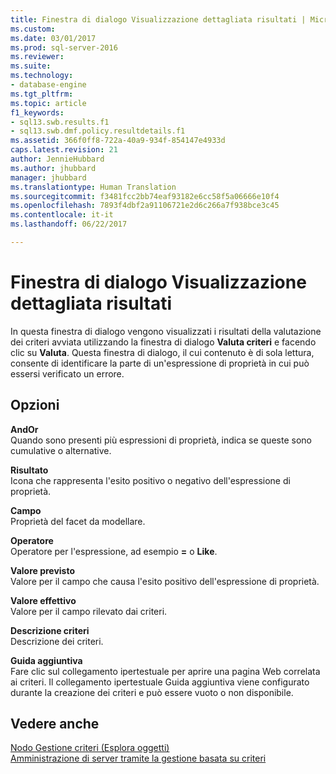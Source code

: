 ```yaml
---
title: Finestra di dialogo Visualizzazione dettagliata risultati | Microsoft Docs
ms.custom: 
ms.date: 03/01/2017
ms.prod: sql-server-2016
ms.reviewer: 
ms.suite: 
ms.technology:
- database-engine
ms.tgt_pltfrm: 
ms.topic: article
f1_keywords:
- sql13.swb.results.f1
- sql13.swb.dmf.policy.resultdetails.f1
ms.assetid: 366f0ff8-722a-40a9-934f-854147e4933d
caps.latest.revision: 21
author: JennieHubbard
ms.author: jhubbard
manager: jhubbard
ms.translationtype: Human Translation
ms.sourcegitcommit: f3481fcc2bb74eaf93182e6cc58f5a06666e10f4
ms.openlocfilehash: 7893f4dbf2a91106721e2d6c266a7f938bce3c45
ms.contentlocale: it-it
ms.lasthandoff: 06/22/2017

---
```

# <a name="results-detailed-view-dialog-box"></a>Finestra di dialogo Visualizzazione dettagliata risultati
  In questa finestra di dialogo vengono visualizzati i risultati della valutazione dei criteri avviata utilizzando la finestra di dialogo **Valuta criteri** e facendo clic su **Valuta**. Questa finestra di dialogo, il cui contenuto è di sola lettura, consente di identificare la parte di un'espressione di proprietà in cui può essersi verificato un errore.  
  
## <a name="options"></a>Opzioni  
 **AndOr**  
 Quando sono presenti più espressioni di proprietà, indica se queste sono cumulative o alternative.  
  
 **Risultato**  
 Icona che rappresenta l'esito positivo o negativo dell'espressione di proprietà.  
  
 **Campo**  
 Proprietà del facet da modellare.  
  
 **Operatore**  
 Operatore per l'espressione, ad esempio **=** o **Like**.  
  
 **Valore previsto**  
 Valore per il campo che causa l'esito positivo dell'espressione di proprietà.  
  
 **Valore effettivo**  
 Valore per il campo rilevato dai criteri.  
  
 **Descrizione criteri**  
 Descrizione dei criteri.  
  
 **Guida aggiuntiva**  
 Fare clic sul collegamento ipertestuale per aprire una pagina Web correlata ai criteri. Il collegamento ipertestuale Guida aggiuntiva viene configurato durante la creazione dei criteri e può essere vuoto o non disponibile.  
  
## <a name="see-also"></a>Vedere anche  
 [Nodo Gestione criteri &#40;Esplora oggetti&#41;](../../relational-databases/policy-based-management/policy-management-node-object-explorer.md)   
 [Amministrazione di server tramite la gestione basata su criteri](../../relational-databases/policy-based-management/administer-servers-by-using-policy-based-management.md)  
  
  
